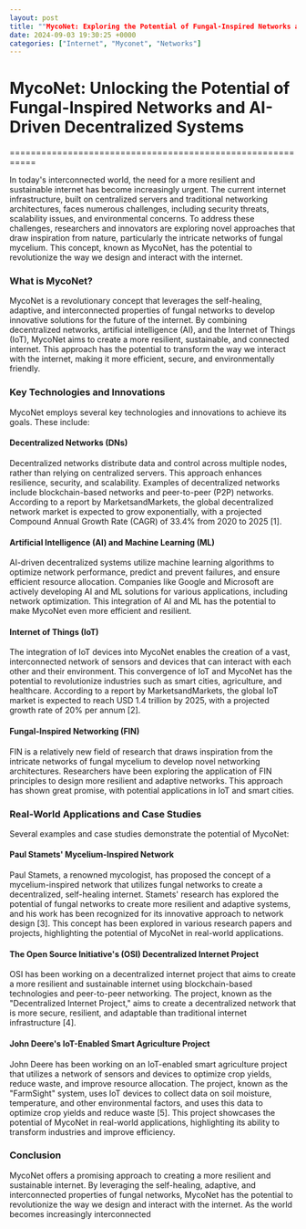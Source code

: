 ```yaml
---
layout: post
title: ""MycoNet: Exploring the Potential of Fungal-Inspired Networks and AI-Driven Decentralized Systems for a More Resilient and Sustainable Internet.""
date: 2024-09-03 19:30:25 +0000
categories: ["Internet", "Myconet", "Networks"]
---
```


# MycoNet: Unlocking the Potential of Fungal-Inspired Networks and AI-Driven Decentralized Systems
===========================================================

In today's interconnected world, the need for a more resilient and sustainable internet has become increasingly urgent. The current internet infrastructure, built on centralized servers and traditional networking architectures, faces numerous challenges, including security threats, scalability issues, and environmental concerns. To address these challenges, researchers and innovators are exploring novel approaches that draw inspiration from nature, particularly the intricate networks of fungal mycelium. This concept, known as MycoNet, has the potential to revolutionize the way we design and interact with the internet.

### What is MycoNet?

MycoNet is a revolutionary concept that leverages the self-healing, adaptive, and interconnected properties of fungal networks to develop innovative solutions for the future of the internet. By combining decentralized networks, artificial intelligence (AI), and the Internet of Things (IoT), MycoNet aims to create a more resilient, sustainable, and connected internet. This approach has the potential to transform the way we interact with the internet, making it more efficient, secure, and environmentally friendly.

### Key Technologies and Innovations

MycoNet employs several key technologies and innovations to achieve its goals. These include:

#### Decentralized Networks (DNs)

Decentralized networks distribute data and control across multiple nodes, rather than relying on centralized servers. This approach enhances resilience, security, and scalability. Examples of decentralized networks include blockchain-based networks and peer-to-peer (P2P) networks. According to a report by MarketsandMarkets, the global decentralized network market is expected to grow exponentially, with a projected Compound Annual Growth Rate (CAGR) of 33.4% from 2020 to 2025 [1].

#### Artificial Intelligence (AI) and Machine Learning (ML)

AI-driven decentralized systems utilize machine learning algorithms to optimize network performance, predict and prevent failures, and ensure efficient resource allocation. Companies like Google and Microsoft are actively developing AI and ML solutions for various applications, including network optimization. This integration of AI and ML has the potential to make MycoNet even more efficient and resilient.

#### Internet of Things (IoT)

The integration of IoT devices into MycoNet enables the creation of a vast, interconnected network of sensors and devices that can interact with each other and their environment. This convergence of IoT and MycoNet has the potential to revolutionize industries such as smart cities, agriculture, and healthcare. According to a report by MarketsandMarkets, the global IoT market is expected to reach USD 1.4 trillion by 2025, with a projected growth rate of 20% per annum [2].

#### Fungal-Inspired Networking (FIN)

FIN is a relatively new field of research that draws inspiration from the intricate networks of fungal mycelium to develop novel networking architectures. Researchers have been exploring the application of FIN principles to design more resilient and adaptive networks. This approach has shown great promise, with potential applications in IoT and smart cities.

### Real-World Applications and Case Studies

Several examples and case studies demonstrate the potential of MycoNet:

#### Paul Stamets' Mycelium-Inspired Network

Paul Stamets, a renowned mycologist, has proposed the concept of a mycelium-inspired network that utilizes fungal networks to create a decentralized, self-healing internet. Stamets' research has explored the potential of fungal networks to create more resilient and adaptive systems, and his work has been recognized for its innovative approach to network design [3]. This concept has been explored in various research papers and projects, highlighting the potential of MycoNet in real-world applications.

#### The Open Source Initiative's (OSI) Decentralized Internet Project

OSI has been working on a decentralized internet project that aims to create a more resilient and sustainable internet using blockchain-based technologies and peer-to-peer networking. The project, known as the "Decentralized Internet Project," aims to create a decentralized network that is more secure, resilient, and adaptable than traditional internet infrastructure [4].

#### John Deere's IoT-Enabled Smart Agriculture Project

John Deere has been working on an IoT-enabled smart agriculture project that utilizes a network of sensors and devices to optimize crop yields, reduce waste, and improve resource allocation. The project, known as the "FarmSight" system, uses IoT devices to collect data on soil moisture, temperature, and other environmental factors, and uses this data to optimize crop yields and reduce waste [5]. This project showcases the potential of MycoNet in real-world applications, highlighting its ability to transform industries and improve efficiency.

### Conclusion

MycoNet offers a promising approach to creating a more resilient and sustainable internet. By leveraging the self-healing, adaptive, and interconnected properties of fungal networks, MycoNet has the potential to revolutionize the way we design and interact with the internet. As the world becomes increasingly interconnected